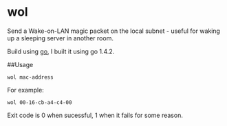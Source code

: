 # wol
Send a Wake-on-LAN magic packet on the local subnet - useful for waking up a sleeping server in another room.

Build using [go](http://golang.org), I built it using go 1.4.2.

##Usage

```
wol mac-address
```

For example:
```
wol 00-16-cb-a4-c4-00
```

Exit code is 0 when sucessful, 1 when it fails for some reason.
